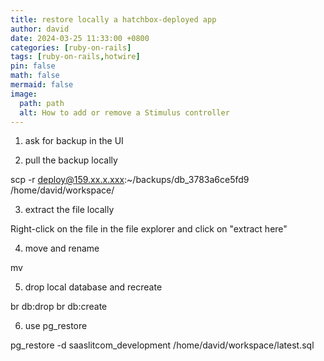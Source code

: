 ```yaml
---
title: restore locally a hatchbox-deployed app
author: david
date: 2024-03-25 11:33:00 +0800
categories: [ruby-on-rails]
tags: [ruby-on-rails,hotwire]
pin: false
math: false
mermaid: false
image:
  path: path
  alt: How to add or remove a Stimulus controller
---
```


1) ask for backup in the UI

2) pull the backup locally

scp -r deploy@159.xx.x.xxx:~/backups/db_3783a6ce5fd9 /home/david/workspace/

3) extract the file locally

Right-click on the file in the file explorer and click on "extract here"

4) move and rename

mv 

5) drop local database and recreate

br db:drop
br db:create

6) use pg_restore 

pg_restore -d saaslitcom_development /home/david/workspace/latest.sql
  